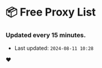 # :package: Free Proxy List
### Updated every 15 minutes.

- Last updated: `2024-08-11 10:28`

:heart:
